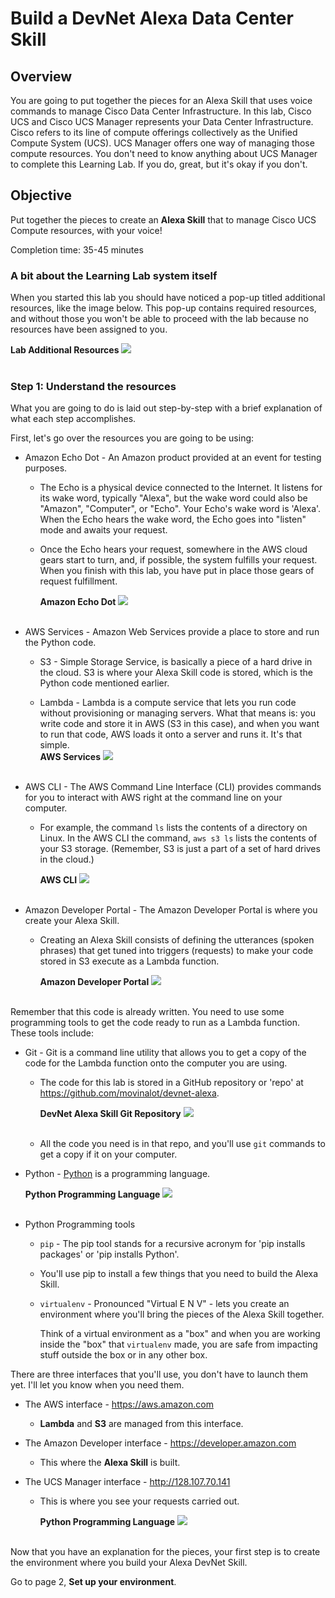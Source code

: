 # Build a DevNet Alexa Data Center Skill

## Overview
You are going to put together the pieces for an Alexa Skill that uses voice commands to manage Cisco Data Center Infrastructure. In this lab, Cisco UCS and Cisco UCS Manager represents your Data Center Infrastructure. Cisco refers to its line of compute offerings collectively as the Unified Compute System (UCS). UCS Manager offers one way of managing those compute resources. You don't need to know anything about UCS Manager to complete this Learning Lab. If you do, great, but it's okay if you don't.

## Objective
Put together the pieces to create an **Alexa Skill** that to manage Cisco UCS Compute resources, with your voice!

Completion time: 35-45 minutes

### A bit about the Learning Lab system itself

When you started this lab you should have noticed a pop-up titled additional resources, like the image below.  This pop-up contains required resources, and without those you won't be able to proceed with the lab because no resources have been assigned to you.

**Lab Additional Resources**
![](assets/images/image-60.jpg)<br/><br/>

### Step 1: Understand the resources
What you are going to do is laid out step-by-step with a brief explanation of what each step accomplishes.

First, let's go over the resources you are going to be using:

  - Amazon Echo Dot - An Amazon product provided at an event for testing purposes.

    - The Echo is a physical device connected to the Internet. It listens for its wake word, typically "Alexa", but the wake word could also be "Amazon", "Computer", or "Echo". Your Echo's wake word is 'Alexa'. When the Echo hears the wake word, the Echo goes into "listen" mode and awaits your request.

    - Once the Echo hears your request, somewhere in the AWS cloud gears start to turn, and, if possible, the system fulfills your request. When you finish with this lab, you have put in place those gears of request fulfillment.

      **Amazon Echo Dot**
      ![](assets/images/image-01.jpg)<br/><br/>

  - AWS Services - Amazon Web Services provide a place to store and run the Python code.

    - S3 - Simple Storage Service, is basically a piece of a hard drive in the cloud. S3 is where your Alexa Skill code is stored, which is the Python code mentioned earlier.

    - Lambda - Lambda is a compute service that lets you run code without provisioning or managing servers. What that means is: you write code and store it in AWS (S3 in this case), and when you want to run that code, AWS loads it onto a server and runs it. It's that simple.
\
      **AWS Services**
      ![](assets/images/image-02.jpg)<br/><br/>

  - AWS CLI - The AWS Command Line Interface (CLI) provides commands for you to interact with AWS right at the command line on your computer.

    - For example, the command `ls` lists the contents of a directory on Linux. In the AWS CLI the command, `aws s3 ls` lists the contents of your S3 storage. (Remember, S3 is just a part of a set of hard drives in the cloud.)

      **AWS CLI**
      ![](assets/images/image-03.jpg)<br/><br/>

  - Amazon Developer Portal - The Amazon Developer Portal is where you create your Alexa Skill.

    - Creating an Alexa Skill consists of defining the utterances (spoken phrases) that get tuned into triggers (requests) to make your code stored in S3 execute as a Lambda function.

      **Amazon Developer Portal**
      ![](assets/images/image-04.jpg)<br/><br/>

Remember that this code is already written. You need to use some programming tools to get the code ready to run as a Lambda function. These tools include:

  - Git - Git is a command line utility that allows you to get a copy of the code for the Lambda function onto the computer you are using.

    - The code for this lab is stored in a GitHub repository or 'repo' at https://github.com/movinalot/devnet-alexa.

      **DevNet Alexa Skill Git Repository**
      ![](assets/images/image-05.jpg)<br/><br/>

    - All the code you need is in that repo, and you'll use `git` commands to get a copy if it on your computer.

  - Python - [Python](https://www.python.org/) is a programming language.

      **Python Programming Language**
      ![](assets/images/image-06.jpg)<br/><br/>

  - Python Programming tools

    - `pip` - The pip tool stands for a recursive acronym for 'pip installs packages' or 'pip installs Python'.

    - You'll use pip to install a few things that you need to build the Alexa Skill.

    - `virtualenv` - Pronounced "Virtual E N V" - lets you create an environment where you'll bring the pieces of the Alexa Skill together.

      Think of a virtual environment as a "box" and when you are working inside the "box" that `virtualenv` made, you are safe from impacting stuff outside the box or in any other box.

There are three interfaces that you'll use, you don't have to launch them yet. I'll let you know when you need them.

  - The AWS interface - https://aws.amazon.com
    - **Lambda** and **S3** are managed from this interface.

  - The Amazon Developer interface - https://developer.amazon.com
    - This where the **Alexa Skill** is built.

  - The UCS Manager interface - http://128.107.70.141
    - This is where you see your requests carried out.

      **Python Programming Language**
      ![](assets/images/image-07.jpg)<br/><br/>

Now that you have an explanation for the pieces, your first step is to create the environment where you build your Alexa DevNet Skill.

Go to page 2, **Set up your environment**.
